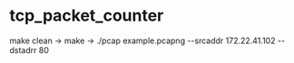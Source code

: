 # tcp_packet_counter
make clean -> make -> ./pcap example.pcapng --srcaddr 172.22.41.102 --dstadrr 80
